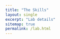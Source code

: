 ```yaml
---
title: "The Skills"
layout: single
excerpt: "Lab details"
sitemap: true
permalink: /lab.html
---
```


